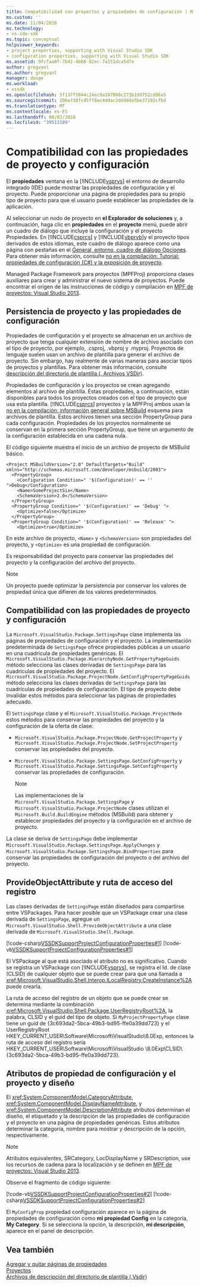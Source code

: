 ```yaml
---
title: Compatibilidad con proyectos y propiedades de configuración | Microsoft Docs
ms.custom: ''
ms.date: 11/04/2016
ms.technology:
- vs-ide-sdk
ms.topic: conceptual
helpviewer_keywords:
- project properties, supporting with Visual Studio SDK
- configuration properties, supporting with Visual Studio SDK
ms.assetid: 9fcfaa0f-7b41-4b68-82ec-7a151dca5d7e
author: gregvanl
ms.author: gregvanl
manager: douge
ms.workload:
- vssdk
ms.openlocfilehash: 5f137f5044c24ec9a187868c273b1dd752cd86a5
ms.sourcegitcommit: 206e738fc45ff8ec4ddac2dd484e5be37192cfbd
ms.translationtype: MT
ms.contentlocale: es-ES
ms.lasthandoff: 08/03/2018
ms.locfileid: "39513109"
---
```

# <a name="support-for-project-and-configuration-properties"></a>Compatibilidad con las propiedades de proyecto y configuración
El **propiedades** ventana en la [!INCLUDE[vsprvs](../../code-quality/includes/vsprvs_md.md)] el entorno de desarrollo integrado (IDE) puede mostrar las propiedades de configuración y el proyecto. Puede proporcionar una página de propiedades para su propio tipo de proyecto para que el usuario puede establecer las propiedades de la aplicación.  
  
 Al seleccionar un nodo de proyecto en **el Explorador de soluciones** y, a continuación, haga clic en **propiedades** en el **proyecto** menú, puede abrir un cuadro de diálogo que incluye la configuración y el proyecto Propiedades. En [!INCLUDE[csprcs](../../data-tools/includes/csprcs_md.md)] y [!INCLUDE[vbprvb](../../code-quality/includes/vbprvb_md.md)]y el proyecto tipos derivados de estos idiomas, este cuadro de diálogo aparece como una página con pestañas en el [General, entorno, cuadro de diálogo Opciones](../../ide/reference/general-environment-options-dialog-box.md). Para obtener más información, consulte [no en la compilación: Tutorial: propiedades de configuración (C#) y la exposición de proyecto](http://msdn.microsoft.com/en-us/d850d63b-25e2-4505-9f3d-eb038d7c1d0e).  
  
 Managed Package Framework para proyectos (MPFProj) proporciona clases auxiliares para crear y administrar el nuevo sistema de proyectos. Puede encontrar el origen de las instrucciones de código y compilación en [MPF de proyectos: Visual Studio 2013](http://mpfproj12.codeplex.com/).  
  
## <a name="persistence-of-project-and-configuration-properties"></a>Persistencia de proyecto y las propiedades de configuración  
 Propiedades de configuración y el proyecto se almacenan en un archivo de proyecto que tenga cualquier extensión de nombre de archivo asociado con el tipo de proyecto, por ejemplo, .csproj, .vbproj y .myproj. Proyectos de lenguaje suelen usan un archivo de plantilla para generar el archivo de proyecto. Sin embargo, hay realmente de varias maneras para asociar tipos de proyectos y plantillas. Para obtener más información, consulte [descripción del directorio de plantilla (. Archivos VSDir)](../../extensibility/internals/template-directory-description-dot-vsdir-files.md).  
  
 Propiedades de configuración y los proyectos se crean agregando elementos al archivo de plantilla. Estas propiedades, a continuación, están disponibles para todos los proyectos creados con el tipo de proyecto que usa esta plantilla. [!INCLUDE[csprcs](../../data-tools/includes/csprcs_md.md)] proyectos y la MPFProj ambos usan la [no en la compilación: información general sobre MSBuild](http://msdn.microsoft.com/en-us/b588fd73-a45b-4706-908f-cc131bccfbde) esquema para archivos de plantilla. Estos archivos tienen una sección PropertyGroup para cada configuración. Propiedades de los proyectos normalmente se conservan en la primera sección PropertyGroup, que tiene un argumento de la configuración establecida en una cadena nula.  
  
 El código siguiente muestra el inicio de un archivo de proyecto de MSBuild básico.  
  
```  
<Project MSBuildVersion="2.0" DefaultTargets="Build" xmlns="http://schemas.microsoft.com/developer/msbuild/2003">  
  <PropertyGroup>  
    <Configuration Condition=" '$(Configuration)' == '' ">Debug</Configuration>  
    <Name>SomeProjectSix</Name>  
    <SchemaVersion>2.0</SchemaVersion>  
  </PropertyGroup>  
  <PropertyGroup Condition=" '$(Configuration)' == 'Debug' ">  
    <Optimize>false</Optimize>  
  </PropertyGroup>  
  <PropertyGroup Condition=" '$(Configuration)' == 'Release' ">  
    <Optimize>true</Optimize>  
```  
  
 En este archivo de proyecto, `<Name>` y `<SchemaVersion>` son propiedades del proyecto, y `<Optimize>` es una propiedad de configuración.  
  
 Es responsabilidad del proyecto para conservar las propiedades del proyecto y la configuración del archivo del proyecto.  
  
> [!NOTE]
>  Un proyecto puede optimizar la persistencia por conservar los valores de propiedad única que difieren de los valores predeterminados.  
  
## <a name="support-for-project-and-configuration-properties"></a>Compatibilidad con las propiedades de proyecto y configuración  
 La `Microsoft.VisualStudio.Package.SettingsPage` clase implementa las páginas de propiedades de configuración y el proyecto. La implementación predeterminada de `SettingsPage` ofrece propiedades públicas a un usuario en una cuadrícula de propiedades genéricas. El `Microsoft.VisualStudio.Package.HierarchyNode.GetPropertyPageGuids` método selecciona las clases derivadas de `SettingsPage` para las cuadrículas de propiedades del proyecto. El `Microsoft.VisualStudio.Package.ProjectNode.GetConfigPropertyPageGuids` método selecciona las clases derivadas de `SettingsPage` para las cuadrículas de propiedades de configuración. El tipo de proyecto debe invalidar estos métodos para seleccionar las páginas de propiedades adecuado.  
  
 El `SettingsPage` clase y el `Microsoft.VisualStudio.Package.ProjectNode` estos métodos para conservar las propiedades del proyecto y la configuración de la oferta de clase:  
  
-   `Microsoft.VisualStudio.Package.ProjectNode.GetProjectProperty` y `Microsoft.VisualStudio.Package.ProjectNode.SetProjectProperty` conservar las propiedades del proyecto.  
  
-   `Microsoft.VisualStudio.Package.SettingsPage.GetConfigProperty` y `Microsoft.VisualStudio.Package.SettingsPage.SetConfigProperty` conservar las propiedades de configuración.  
  
    > [!NOTE]
    >  Las implementaciones de la `Microsoft.VisualStudio.Package.SettingsPage` y `Microsoft.VisualStudio.Package.ProjectNode` clases utilizan el `Microsoft.Build.BuildEngine` métodos (MSBuild) para obtener y establecer propiedades del proyecto y la configuración en el archivo de proyecto.  
  
 La clase se deriva de `SettingsPage` debe implementar `Microsoft.VisualStudio.Package.SettingsPage.ApplyChanges` y `Microsoft.VisualStudio.Package.SettingsPage.BindProperties` para conservar las propiedades de configuración del proyecto o del archivo del proyecto.  
  
## <a name="provideobjectattribute-and-registry-path"></a>ProvideObjectAttribute y ruta de acceso del registro  
 Las clases derivadas de `SettingsPage` están diseñados para compartirse entre VSPackages. Para hacer posible que un VSPackage crear una clase derivada de `SettingsPage`, agregue un `Microsoft.VisualStudio.Shell.ProvideObjectAttribute` a una clase derivada de `Microsoft.VisualStudio.Shell.Package`.  
  
 [!code-csharp[VSSDKSupportProjectConfigurationProperties#1](../../extensibility/internals/codesnippet/CSharp/support-for-project-and-configuration-properties_1.cs)]
 [!code-vb[VSSDKSupportProjectConfigurationProperties#1](../../extensibility/internals/codesnippet/VisualBasic/support-for-project-and-configuration-properties_1.vb)]  
  
 El VSPackage al que está asociado el atributo no es significativo. Cuando se registra un VSPackage con [!INCLUDE[vsprvs](../../code-quality/includes/vsprvs_md.md)], se registra el Id. de clase (CLSID) de cualquier objeto que se puede crear para que una llamada a <xref:Microsoft.VisualStudio.Shell.Interop.ILocalRegistry.CreateInstance%2A> puede crearla.  
  
 La ruta de acceso del registro de un objeto que se puede crear se determina mediante la combinación <xref:Microsoft.VisualStudio.Shell.Package.UserRegistryRoot%2A>, la palabra, CLSID y el guid del tipo de objeto. Si `MyProjectPropertyPage` clase tiene un guid de {3c693da2-5bca-49b3-bd95-ffe0a39dd723} y el UserRegistryRoot HKEY_CURRENT_USER\Software\Microsoft\VisualStudio\8.0Exp, entonces la ruta de acceso del registro sería HKEY_CURRENT_USER\Software\Microsoft\VisualStudio \8.0Exp\CLSID\\{3c693da2-5bca-49b3-bd95-ffe0a39dd723}.  
  
## <a name="project-and-configuration-property-attributes-and-layout"></a>Atributos de propiedad de configuración y el proyecto y diseño  
 El <xref:System.ComponentModel.CategoryAttribute>, <xref:System.ComponentModel.DisplayNameAttribute>, y <xref:System.ComponentModel.DescriptionAttribute> atributos determinan el diseño, el etiquetado y la descripción de las propiedades de configuración y el proyecto en una página de propiedades genéricas. Estos atributos determinar la categoría, nombre para mostrar y descripción de la opción, respectivamente.  
  
> [!NOTE]
>  Atributos equivalentes, SRCategory, LocDisplayName y SRDescription, use los recursos de cadena para la localización y se definen en [MPF de proyectos: Visual Studio 2013](http://mpfproj12.codeplex.com/).  
  
 Observe el fragmento de código siguiente:  
  
 [!code-vb[VSSDKSupportProjectConfigurationProperties#2](../../extensibility/internals/codesnippet/VisualBasic/support-for-project-and-configuration-properties_2.vb)]
 [!code-csharp[VSSDKSupportProjectConfigurationProperties#2](../../extensibility/internals/codesnippet/CSharp/support-for-project-and-configuration-properties_2.cs)]  
  
 El `MyConfigProp` propiedad configuración aparece en la página de propiedades de configuración como **mi propiedad Config** en la categoría, **My Category**. Si se selecciona la opción, la descripción, **mi descripción**, aparece en el panel de descripción.  
  
## <a name="see-also"></a>Vea también  
 [Agregar y quitar páginas de propiedades](../../extensibility/adding-and-removing-property-pages.md)   
 [Proyectos](../../extensibility/internals/projects.md)   
 [Archivos de descripción del directorio de plantilla (.Vsdir)](../../extensibility/internals/template-directory-description-dot-vsdir-files.md)
